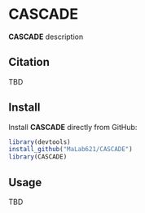 # CASCADE

**CASCADE** description

## Citation

TBD

## Install

Install **CASCADE** directly from GitHub:

```r
library(devtools)
install_github("MaLab621/CASCADE")
library(CASCADE)
```

## Usage

TBD
